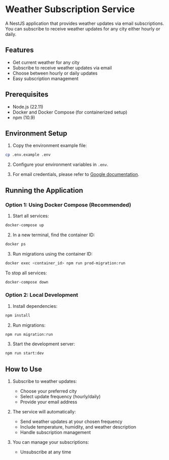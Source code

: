 # Weather Subscription Service

A NestJS application that provides weather updates via email subscriptions. You can subscribe to receive weather updates for any city either hourly or daily.

## Features

- Get current weather for any city
- Subscribe to receive weather updates via email
- Choose between hourly or daily updates
- Easy subscription management

## Prerequisites

- Node.js (22.11)
- Docker and Docker Compose (for containerized setup)
- npm (10.9)

## Environment Setup

1. Copy the environment example file:
```bash
cp .env.example .env
```

2. Configure your environment variables in `.env`.

3. For email credentials, please refer to [Google documentation](https://support.google.com/accounts/answer/185833?hl=en#zippy=%2Cwhy-you-may-need-an-app-password).

## Running the Application

### Option 1: Using Docker Compose (Recommended)

1. Start all services:
```bash
docker-compose up
```

2. In a new terminal, find the container ID:
```bash
docker ps
```

3. Run migrations using the container ID:
```bash
docker exec <container_id> npm run prod-migration:run
```

To stop all services:
```bash
docker-compose down
```

### Option 2: Local Development

1. Install dependencies:
```bash
npm install
```

2. Run migrations:
```bash
npm run migration:run
```

3. Start the development server:
```bash
npm run start:dev
```

## How to Use

1. Subscribe to weather updates:
   - Choose your preferred city
   - Select update frequency (hourly/daily)
   - Provide your email address

2. The service will automatically:
   - Send weather updates at your chosen frequency
   - Include temperature, humidity, and weather description
   - Handle subscription management

3. You can manage your subscriptions:
   - Unsubscribe at any time
